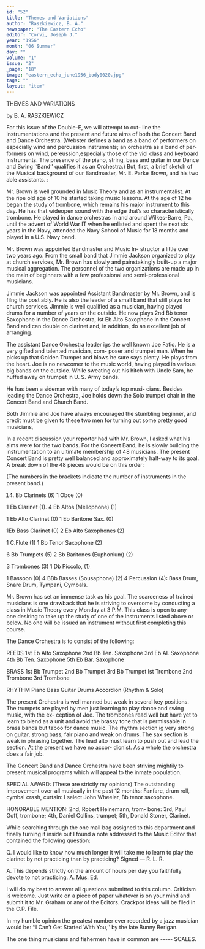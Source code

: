```yaml
---
id: "52"
title: "Themes and Variations"
author: "Raszkiewicz, B. A."
newspaper: "The Eastern Echo"
editor: "Corvi, Joseph J."
year: "1956"
month: "06 Summer"
day: ""
volume: "1"
issue: "2"
_page: "18"
image: "eastern_echo_june1956_body0020.jpg"
tags: ""
layout: "item"
---
```

THEMES
AND
VARIATIONS

by B. A. RASZKIEWICZ

For this issue of the Double-E, we will attempt to out-
line the instrumentations and the present and future aims
of both the Concert Band and Dance Orchestra. (Webster
defines a band as a band of performers on especially wind
and percussion instruments; an orchestra as a band of per-
formers on wind, pereussion,especially those of the viol class
and keyboard instruments. The presence of the piano, string,
bass and guitar in our Dance and Swing ‘‘Band’’ qualifies
it as an Orchestra.) But, first, a brief sketch of the Musical
background of our Bandmaster, Mr. E. Parke Brown, and
his two able assistants. :

Mr. Brown is well grounded in Music Theory and as an
instrumentalist. At the ripe old age of 10 he started taking
music lessons. At the age of 12 he began the study
of trombone, which remains his major instrument to this
day. He has that wideopen sound with the edge that’s so
characteristically trombone. He played in dance orchestras
in and around Wilkes-Barre, Pa., until the advent of World
War IT when he enlisted and spent the next six years in
the Navy, attended the Navy School of Music for 18 months
and played in a U.S. Navy band.

Mr. Brown was appointed Bandmaster and Music In-
structor a little over two years ago. From the small band
that Jimmie Jackson organized to play at church services,
Mr. Brown has slowly and painstakingly built-up a major
musical aggregation. The personnel of the two organizations
are made up in the main of beginners with a few professional
and semi-professional musicians.

Jimmie Jackson was appointed Assistant Bandmaster
by Mr. Brown, and is filng the post ably. He is also the
leader of a small band that still plays for church services.
Jimmie is well qualified as a musician, having played drums
for a number of years on the outside. He now plays 2nd
Bb tenor Saxophone in the Dance Orchestra, Ist Eb Alto
Saxophone in the Concert Band and can double on clarinet
and, in addition, do an excellent job of arranging.

The assistant Dance Orchestra leader igs the well known
Joe Fatio. He is a very gifted and talented musician, com-
poser and trumpet man. When he picks up that Golden
Trumpet and blows he sure says plenty. He plays from the
heart. Joe is no newcomer to the music world, having
played in various big bands on the outside. While sweating
out his hitch with Uncle Sam, he huffed away on trumpet
in U. S. Army bands.

He has been a sideman with many of today’s top musi-
cians. Besides leading the Dance Orchestra, Joe holds down
the Solo trumpet chair in the Concert Band and Church
Band.

Both Jimmie and Joe have always encouraged the
stumbling beginner, and credit must be given to these two
men for turning out some pretty good musicians,

In a recent discussion your reporter had with Mr. Brown,
I asked what his aims were for the two bands. For the
Coneert Band, he is slowly building the instrumentation to
an ultimate membership of 48 musicians. The present
Concert Band is pretty well balanced and approximately
half-way to its goal. A break down of the 48 pieces would
be on this order:

(The numbers in the brackets indicate the number
of instruments in the present band.)

14. Bb Clarinets (6)   1 Oboe (0)

1 Eb Clarinet (1).  4 Eb Altos (Mellophone) (1)

1 Eb Alto Clarinet (0)   1 Eb Baritone Sax. (0)

1Eb Bass Clarinet (0)   2 Eb Alto Saxophones (2)

1 C.Flute (1)   1 Bb Tenor Saxophone (2)

6 Bb Trumpets (5)   2 Bb Baritones (Euphonium) (2)

3 Trombones (3)   1 Db Piccolo, (1)

1 Bassoon (0)   4 BBb Basses (Sousaphone) (2)
4 Percussion (4): Bass Drum, Snare Drum, Tympani,
Cymbals.

Mr. Brown has set an immense task as his goal. The
scarceness of trained musicians is one drawback that he
is striving to overcome by conducting a class in Music
Theory every Monday at 3 P.M. This class is open to any-
one desiring to take up the study of one of the instruments
listed above or below. No one will be issued an instrument
without first completing this course.

The Dance Orchestra is to consist of the following:

REEDS
1st Eb Alto Saxophone 
2nd Bb Ten. Saxophone 
3rd Eb Al. Saxophone 
4th Bb Ten. Saxophone 
5th Eb Bar. Saxophone 

BRASS
1st Bb Trumpet
2nd Bb Trumpet
3rd Bb Trumpet
Ist Trombone
2nd Trombone
3rd Trombone 

RHYTHM
Piano
Bass
Guitar
Drums
Accordion (Rhythm & Solo)

The present Orchestra is well manned but weak in
several key positions. The trumpets are played by men
just learning to play dance and swing music, with the ex-
ception of Joe. The trombones read well but have yet to
learn to blend as a unit and avoid the brassy tone that is
permissable in brass bands but taboo for dance music. The
rhythm section ig very strong on guitar, strong bass, fair
piano and weak on drums. The sax section is weak in
phrasing together. The lead alto must learn to push out
and lead the section. At the present we have no accor-
dionist. As a whole the orchestra does a fair job.

The Concert Band and Dance Orchestra have been
striving mightily to present musical programs which will
appeal to the inmate population.

SPECIAL AWARD: (These are strictly my opinions)
The outstanding improvement over-all musically in the
past 12 months:
Fanfare, drum roll, cymbal crash, curtain:
I select John Wheeler, Bb tenor saxophone.

HONORABLE MENTION: 2nd, Robert Heinemann, trom-
bone: 3rd, Paul Goff, trombone; 4th, Daniel Collins, trumpet;
5th, Donald Stoner, Clarinet.

While searching through the one mail bag assigned to
this department and finally turning it inside out I found a
note addressed to the Music Editor that contained the
following question:

Q. I would like to know how much longer it will take me
to learn to play the clarinet by not practicing than by
practicing? Signed — R. L. R.

A. This depends strictly on the amount of hours per day
you faithfully devote to not practicing. A. Mus. Ed.

I will do my best to answer all questions submitted to
this column. Criticism is welcome. Just write on a piece
of paper whatever is on your mind and submit it to Mr.
Graham or any of the Editors. Crackpot ideas will be
filed in the C.P. File.

In my humble opinion the greatest number ever recorded
by a jazz musician would be: ‘‘I Can’t Get Started With
You,’’ by the late Bunny Berigan.

The one thing musicians and fishermen have in common
are ----- SCALES.
